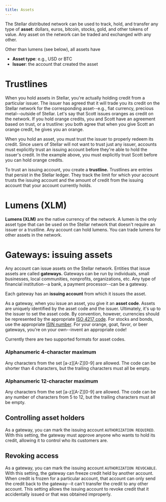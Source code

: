 ```yaml
---
title: Assets
---
```


The Stellar distributed network can be used to track, hold, and transfer any type of **asset**: dollars, euros, bitcoin,
stocks, gold, and other tokens of value. Any asset on the network can be traded and exchanged with any other.

Other than lumens (see below), all assets have 
- **Asset type**: e.g., USD or BTC
- **Issuer**: the account that created the asset 

# Trustlines
When you hold assets in Stellar, you're actually holding credit from a particular issuer. The issuer has agreed that it
will trade you its credit on the Stellar network for the corresponding asset--e.g., fiat currency, precious metal--outside
of Stellar. Let's say that Scott issues oranges as credit on the network. If you hold orange credits, you and Scott have
an agreement based on trust, or a trustline: you both agree that when you give Scott an orange credit, he gives you an orange.

When you hold an asset, you must trust the issuer to properly redeem its credit. Since users of Stellar will not want to
trust just any issuer, accounts must explicitly trust an issuing account before they're able to hold the issuer's credit.
In the example above, you must explicitly trust Scott before you can hold orange credits.

To trust an issuing account, you create a **trustline.** Trustlines are entries that persist in the Stellar ledger. They
track the limit for which your account trusts the issuing account and the amount of credit from the issuing account that your account currently holds.

# Lumens (XLM)
**Lumens (XLM)** are the native currency of the network. A lumen is the only asset type that can be used on the Stellar
network that doesn't require an issuer or a trustline.
Any account can hold lumens. You can trade lumens for other assets in the network.


# Gateways: issuing assets
Any account can issue assets on the Stellar network. Entities that issue assets are called **gateways.** Gateways can be
run by individuals, small businesses, local communities, nonprofits, organizations, etc. Any type of financial institution--a bank, a payment processor--can be a gateway.

Each gateway has an **issuing account** from which it issues the asset. 

As a gateway, when you issue an asset, you give it an **asset code**. Assets are uniquely identified by the asset code and the issuer.
Ultimately, it's up to the issuer to set the asset code. By convention, however, currencies should be represented by the
appropriate [ISO 4217 code](https://en.wikipedia.org/wiki/ISO_4217). For stocks and bonds, use the appropriate [ISIN number](https://en.wikipedia.org/wiki/International_Securities_Identification_Number).
For your orange, goat, favor, or beer gateways, you're on your own--invent an appropriate code!

Currently there are two supported formats for asset codes.

### Alphanumeric 4-character maximum
Any characters from the set [a-z][A-Z][0-9] are allowed. The code can be shorter than 4 characters, but the trailing characters must all be empty.

### Alphanumeric 12-character maximum
Any characters from the set [a-z][A-Z][0-9] are allowed. The code can be any number of characters from 5 to 12, but the trailing characters must all be empty.


## Controlling asset holders
As a gateway, you can mark the issuing account `AUTHORIZATION REQUIRED`. With this setting, the gateway must approve anyone
who wants to hold its credit, allowing it to control who its customers are.

## Revoking access
As a gateway, you can mark the issuing account `AUTHORIZATION REVOCABLE`. With this setting, the gateway can freeze credit
held by another account. When credit is frozen for a particular account, that account can only send the credit back to the gateway--it can't transfer the credit to any other account.
This setting allows the issuing account to revoke credit that it accidentally issued or that was obtained improperly.









